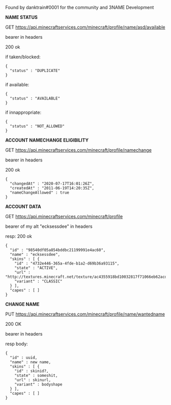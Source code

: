 Found by danktrain#0001 for the community and 3NAME Development

**NAME STATUS**

GET https://api.minecraftservices.com/minecraft/profile/name/asd/available

bearer in headers

200 ok

if taken/blocked:
```
{
  "status" : "DUPLICATE"
}
```

if available:
```
{
  "status" : "AVAILABLE"
}
```

if innappropriate:
```
{
  "status" : "NOT_ALLOWED"
}
```

**ACCOUNT NAMECHANGE ELIGIBILITY**

GET https://api.minecraftservices.com/minecraft/profile/namechange

bearer in headers

200 ok
```
{
  "changedAt" : "2020-07-17T16:01:26Z",
  "createdAt" : "2011-06-19T14:20:35Z",
  "nameChangeAllowed" : true
}
```

**ACCOUNT DATA**

GET https://api.minecraftservices.com/minecraft/profile

bearer of my alt "ecksessdee" in headers

resp: 200 ok

```
{
  "id" : "98540df05a854bddbc21199991e4ac60",
  "name" : "ecksessdee",
  "skins" : [ {
    "id" : "4732e446-365a-4fde-b1a2-d69b36a93115",
    "state" : "ACTIVE",
    "url" : "http://textures.minecraft.net/texture/ac4355918bd10032817f71066eb62acd452368aba32df9bff9968c0063656709",
    "variant" : "CLASSIC"
  } ],
  "capes" : [ ]
}
```

**CHANGE NAME**

PUT https://api.minecraftservices.com/minecraft/profile/name/wantedname

200 OK

bearer in headers

resp body:
```
{
  "id" : uuid,
  "name" : new name,
  "skins" : [ {
    "id" : skinid?,
    "state" : someshit,
    "url" : skinurl,
    "variant" : bodyshape
  } ],
  "capes" : [ ]
}
```
